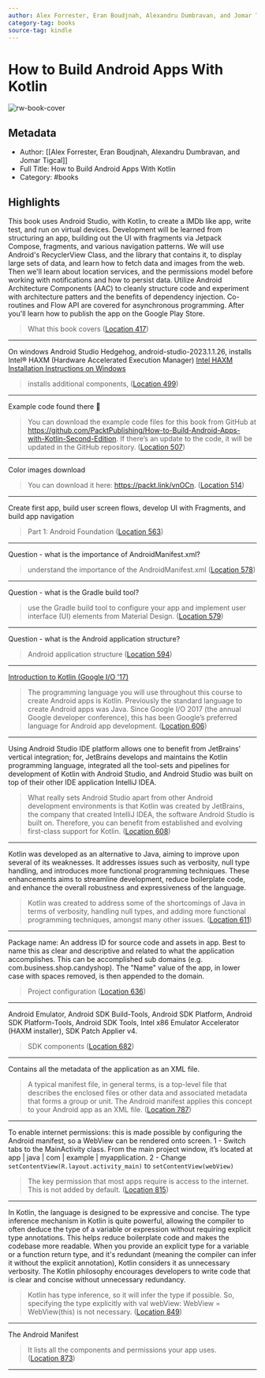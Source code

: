 ```yaml
---
author: Alex Forrester, Eran Boudjnah, Alexandru Dumbravan, and Jomar Tigcal
category-tag: books
source-tag: kindle
---
```


# How to Build Android Apps With Kotlin

![rw-book-cover](https://m.media-amazon.com/images/I/816f9tBDLbL._SY160.jpg)

## Metadata

- Author: [[Alex Forrester, Eran Boudjnah, Alexandru Dumbravan, and Jomar Tigcal]]
- Full Title: How to Build Android Apps With Kotlin
- Category: #books

## Highlights

This book uses Android Studio, with Kotlin, to create a IMDb like app, write test, and run on virtual devices. Development will be learned from structuring an app, building out the UI with fragments via Jetpack Compose, fragments, and various navigation patterns.
We will use Android's RecyclerView Class, and the library that contains it, to display large sets of data, and learn how to fetch data and images from the web.
Then we'll learn about location services, and the permissions model before working with notifications and how to persist data. Utilize Android Architecture Components (AAC) to cleanly structure code and experiment with architecture patters and the benefits of dependency injection. Co-routines and Flow API are covered for asynchronous programming.
After you'll learn how to publish the app on the Google Play Store.

> What this book covers ([Location 417](https://readwise.io/to_kindle?action=open&asin=B0BVZX4JHS&location=417))

---

On windows Android Studio Hedgehog, android-studio-2023.1.1.26, installs Intel® HAXM (Hardware Accelerated Execution Manager)
[Intel HAXM Installation Instructions on Windows](https://github.com/intel/haxm/wiki/Installation-Instructions-on-Windows)

> installs additional components, ([Location 499](https://readwise.io/to_kindle?action=open&asin=B0BVZX4JHS&location=499))

---

Example code found there 🙂

> You can download the example code files for this book from GitHub at <https://github.com/PacktPublishing/How-to-Build-Android-Apps-with-Kotlin-Second-Edition>. If there’s an update to the code, it will be updated in the GitHub repository. ([Location 507](https://readwise.io/to_kindle?action=open&asin=B0BVZX4JHS&location=507))

---

Color images download

> You can download it here: <https://packt.link/vnOCn>. ([Location 514](https://readwise.io/to_kindle?action=open&asin=B0BVZX4JHS&location=514))

---

Create first app, build user screen flows, develop UI with Fragments, and build app navigation

> Part 1: Android Foundation ([Location 563](https://readwise.io/to_kindle?action=open&asin=B0BVZX4JHS&location=563))

---

Question - what is the importance of AndroidManifest.xml?

> understand the importance of the AndroidManifest.xml ([Location 578](https://readwise.io/to_kindle?action=open&asin=B0BVZX4JHS&location=578))

---

Question - what is the Gradle build tool?

> use the Gradle build tool to configure your app and implement user interface (UI) elements from Material Design. ([Location 579](https://readwise.io/to_kindle?action=open&asin=B0BVZX4JHS&location=579))

---

Question - what is the Android application structure?

> Android application structure ([Location 594](https://readwise.io/to_kindle?action=open&asin=B0BVZX4JHS&location=594))

---

[Introduction to Kotlin (Google I/O '17)](https://www.youtube.com/watch?v=X1RVYt2QKQE&ab_channel=AndroidDevelopers)

> The programming language you will use throughout this course to create Android apps is Kotlin. Previously the standard language to create Android apps was Java. Since Google I/O 2017 (the annual Google developer conference), this has been Google’s preferred language for Android app development. ([Location 606](https://readwise.io/to_kindle?action=open&asin=B0BVZX4JHS&location=606))

---

Using Android Studio IDE platform allows one to benefit from JetBrains' vertical integration; for, JetBrains develops and maintains the Kotlin programming language, integrated all the tool-sets and pipelines for development of Kotlin with Android Studio, and Android Studio was built on top of their other IDE application IntelliJ IDEA.

> What really sets Android Studio apart from other Android development environments is that Kotlin was created by JetBrains, the company that created IntelliJ IDEA, the software Android Studio is built on. Therefore, you can benefit from established and evolving first-class support for Kotlin. ([Location 608](https://readwise.io/to_kindle?action=open&asin=B0BVZX4JHS&location=608))

---

Kotlin was developed as an alternative to Java, aiming to improve upon several of its weaknesses. It addresses issues such as verbosity, null type handling, and introduces more functional programming techniques. These enhancements aims to streamline development, reduce boilerplate code, and enhance the overall robustness and expressiveness of the language.

> Kotlin was created to address some of the shortcomings of Java in terms of verbosity, handling null types, and adding more functional programming techniques, amongst many other issues. ([Location 611](https://readwise.io/to_kindle?action=open&asin=B0BVZX4JHS&location=611))

---

Package name: An address ID for source code and assets in app. Best to name this as clear and descriptive and related to what the application accomplishes. This can be accomplished sub domains (e.g. com.business.shop.candyshop). The "Name" value of the app, in lower case with spaces removed, is then appended to the domain.

> Project configuration ([Location 636](https://readwise.io/to_kindle?action=open&asin=B0BVZX4JHS&location=636))

---

Android Emulator, Android SDK Build-Tools, Android SDK Platform, Android SDK Platform-Tools, Android SDK Tools, Intel x86 Emulator Accelerator (HAXM installer), SDK Patch Applier v4.

> SDK components ([Location 682](https://readwise.io/to_kindle?action=open&asin=B0BVZX4JHS&location=682))

---

Contains all the metadata of the application as an XML file.

> A typical manifest file, in general terms, is a top-level file that describes the enclosed files or other data and associated metadata that forms a group or unit. The Android manifest applies this concept to your Android app as an XML file. ([Location 787](https://readwise.io/to_kindle?action=open&asin=B0BVZX4JHS&location=787))

---

To enable internet permissions: this is made possible by configuring the Android manifest, so a WebView can be rendered onto screen.
1 - Switch tabs to the MainActivity class. From the main project window, it’s located at app | java | com | example | myapplication.
2 - Change `setContentView(R.layout.activity_main)` to `setContentView(webView)`

> The key permission that most apps require is access to the internet. This is not added by default. ([Location 815](https://readwise.io/to_kindle?action=open&asin=B0BVZX4JHS&location=815))

---

In Kotlin, the language is designed to be expressive and concise. The type inference mechanism in Kotlin is quite powerful, allowing the compiler to often deduce the type of a variable or expression without requiring explicit type annotations. This helps reduce boilerplate code and makes the codebase more readable.
When you provide an explicit type for a variable or a function return type, and it's redundant (meaning the compiler can infer it without the explicit annotation), Kotlin considers it as unnecessary verbosity. The Kotlin philosophy encourages developers to write code that is clear and concise without unnecessary redundancy.

> Kotlin has type inference, so it will infer the type if possible. So, specifying the type explicitly with val webView: WebView = WebView(this) is not necessary. ([Location 849](https://readwise.io/to_kindle?action=open&asin=B0BVZX4JHS&location=849))

---

The Android Manifest

> It lists all the components and permissions your app uses. ([Location 873](https://readwise.io/to_kindle?action=open&asin=B0BVZX4JHS&location=873))

---
